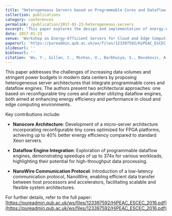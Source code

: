 ```yaml
---
title: "Heterogeneous Servers based on Programmable Cores and Dataflow Engines"
collection: publications
category: conferences
permalink: /publication/2017-01-23-heterogeneous-servers
excerpt: 'This paper explores the design and implementation of energy-efficient server architectures that integrate programmable cores and dataflow engines, aiming to enhance performance and reduce power consumption in cloud and edge computing environments.'
date: 2017-01-23
venue: 'Workshop on Energy-Efficient Servers for Cloud and Edge Computing 2017'
paperurl: 'https://pureadmin.qub.ac.uk/ws/files/123397592/HiPEAC_ESCEC_2016.pdf'
slidesurl: ''
bibtexurl: ''
citation: 'Wu, Y., Gillan, C., Minhas, U., Barbhuiya, S., Novakovic, A., Tovletoglou, K., Tzenakis, G., Vandierendonck, H., Karakonstantis, G., & Nikolopoulos, D. (2017). Heterogeneous Servers based on Programmable Cores and Dataflow Engines. In *Workshop on Energy-Efficient Servers for Cloud and Edge Computing 2017*. Queen’s University Belfast. https://pureadmin.qub.ac.uk/ws/files/123397592/HiPEAC_ESCEC_2016.pdf'
---
```


This paper addresses the challenges of increasing data volumes and stringent power budgets in modern data centers by proposing heterogeneous server architectures that integrate programmable cores and dataflow engines. The authors present two architectural approaches: one based on reconfigurable tiny cores and another utilizing dataflow engines, both aimed at enhancing energy efficiency and performance in cloud and edge computing environments.

Key contributions include:

- **Nanocore Architecture**: Development of a micro-server architecture incorporating reconfigurable tiny cores optimized for FPGA platforms, achieving up to 40% better energy efficiency compared to standard Xeon servers.

- **Dataflow Engine Integration**: Exploration of programmable dataflow engines, demonstrating speedups of up to 374x for various workloads, highlighting their potential for high-throughput data processing.

- **NanoWire Communication Protocol**: Introduction of a low-latency communication protocol, NanoWire, enabling efficient data transfer between host processors and accelerators, facilitating scalable and flexible system architectures.

For further details, refer to the full paper: [https://pureadmin.qub.ac.uk/ws/files/123397592/HiPEAC_ESCEC_2016.pdf](https://pureadmin.qub.ac.uk/ws/files/123397592/HiPEAC_ESCEC_2016.pdf)
